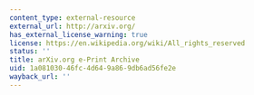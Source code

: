 ```yaml
---
content_type: external-resource
external_url: http://arxiv.org/
has_external_license_warning: true
license: https://en.wikipedia.org/wiki/All_rights_reserved
status: ''
title: arXiv.org e-Print Archive
uid: 1a081030-46fc-4d64-9a86-9db6ad56fe2e
wayback_url: ''
---
```

